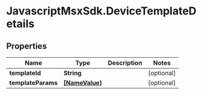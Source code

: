 # JavascriptMsxSdk.DeviceTemplateDetails

## Properties

Name | Type | Description | Notes
------------ | ------------- | ------------- | -------------
**templateId** | **String** |  | [optional] 
**templateParams** | [**[NameValue]**](NameValue.md) |  | [optional] 


